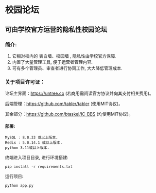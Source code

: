 # 校园论坛
## 可由学校官方运营的隐私性校园论坛
### 简介:
1. 它相对校内的 表白墙、校园墙 , 隐私性由学校官方保障.
2. 内置了大量管理工具, 便于运营者管理内容.
3. 可有多个管理员、审查者进行协同工作, 大大降低管理成本.

### 关于项目许可证：
论坛主界面：https://untree.co (若商用需阅读官方协议并向其支付相关费用)。

后端管理：https://github.com/tabler/tabler (使用MIT协议)。

其余部分：https://github.com/btaskel/IC-BBS (均使用MIT协议)。
#### 部署:
    MySQL : 8.0.33 或以上版本.
    Redis : 5.0.14.1 或以上版本.
    python 3.11或以上版本.

终端进入项目目录, 进行环境搭建:

    pip install -r requirements.txt

运行项目:

    python app.py